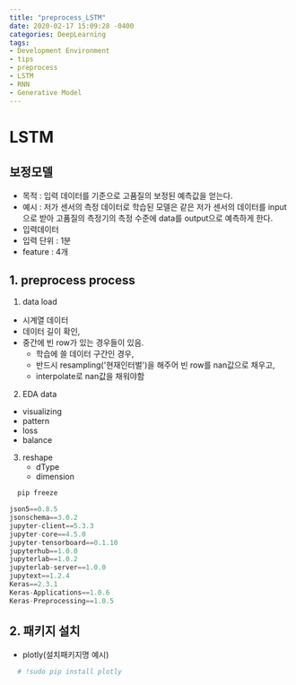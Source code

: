 ```yaml
---
title: "preprocess_LSTM"
date: 2020-02-17 15:09:28 -0400
categories: DeepLearning
tags:
- Development Environment
- tips
- preprocess
- LSTM
- RNN
- Generative Model
---
```


# LSTM 
## 보정모델
 - 목적 : 입력 데이터를 기준으로 고품질의 보정된 예측값을 얻는다.
 - 예시 : 저가 센서의 측정 데이터로 학습된 모델은 같은 저가 센서의 데이터를 input으로 받아 고품질의 측정기의 측정 수준에 data를 output으로 예측하게 한다.
 - 입력데이터 
  - 입력 단위 : 1분
  - feature : 4개
  
## 1. preprocess process
1. data load
 - 시계열 데이터 
  - 데이터 길이 확인,
  - 중간에 빈 row가 있는 경우들이 있음.
    - 학습에 쓸 데이터 구간인 경우,
     - 반드시 resampling('현재인터벌')을 해주어 빈 row를 nan값으로 채우고,
     - interpolate로 nan값을 채워야함
2. EDA data
  - visualizing
  - pattern
  - loss
  - balance
3. reshape
   - dType
   - dimension
   

```python
  pip freeze
```
```python
json5==0.8.5
jsonschema==3.0.2
jupyter-client==5.3.3
jupyter-core==4.5.0
jupyter-tensorboard==0.1.10
jupyterhub==1.0.0
jupyterlab==1.0.2
jupyterlab-server==1.0.0
jupytext==1.2.4
Keras==2.3.1
Keras-Applications==1.0.6
Keras-Preprocessing==1.0.5
```

## 2. 패키지 설치
 
 - plotly(설치패키지명 예시)
 
```python
  # !sudo pip install plotly
```
